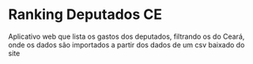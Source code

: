 # Ranking Deputados CE

Aplicativo web que lista os gastos dos deputados, filtrando os do Ceará, onde os dados são importados a partir dos dados de um csv baixado do site 

